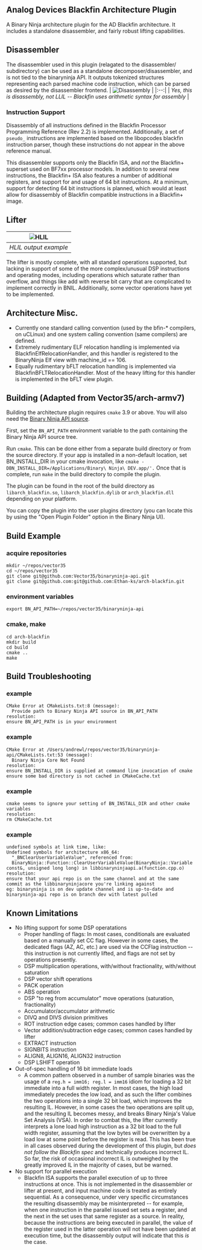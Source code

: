 ## Analog Devices Blackfin Architecture Plugin
A Binary Ninja architecture plugin for the AD Blackfin architecture. It includes a standalone disassembler, and fairly robust lifting capabilities.

## Disassembler
The disassembler used in this plugin (relagated to the disassembler/ subdirectory) can be used as a standalone decomposer/disassembler, and is not tied to the binaryninja API. It outputs tokenized structures representing each parsed machine code instruction, which can be parsed as desired by the disassembler frontend.
| ![Disassembly](/home/sen/Projects/arch-blackfin/images/disasm.png) |
|:--:|
| *Yes, this is disassembly, not LLIL -- Blackfin uses arithmetic syntax for assembly* |
### Instruction Support
Disassembly of all instructions defined in the Blackfin Processor Programming Reference (Rev 2.2) is implemented. Additionally, a set of `pseudo_` instructions are implemented based on the libopcodes blackfin instruction parser, though these instructions do not appear in the above reference manual.

This disassembler supports only the Blackfin ISA, and _not_ the Blackfin+ superset used on BF7xx processor models. In addition to several new instructions, the Blackfin+ ISA also features a number of additional registers, and support for and usage of 64 bit instructions. At a minimum, support for detecting 64 bit instructions is planned, which would at least allow for disassembly of Blackfin compatible instructions in a Blackfin+ image.

## Lifter
| ![HLIL](/home/sen/Projects/arch-blackfin/images/hlil.png) |
|:--:|
| *HLIL output example* |

The lifter is mostly complete, with all standard operations supported, but lacking in support of some of the more complex/unusual DSP instructions and operating modes, including operations which saturate rather than overflow, and things like add with reverse bit carry that are complicated to implement correctly in BNIL. Additionally, some vector operations have yet to be implemented.

## Architecture Misc.
- Currently one standard calling convention (used by the bfin-* compilers, on uCLinux) and one system calling convention (same compilers) are defined.
- Extremely rudimentary ELF relocation handling is implemented via BlackfinElfRelocationHandler, and this handler is registered to the BinaryNinja Elf view with machine_id == 106.
- Equally rudimentary bFLT relocation handling is implemented via BlackfinBFLTRelocationHandler. Most of the heavy lifting for this handler is implemented in the bFLT view plugin.

## Building (Adapted from Vector35/arch-armv7)
Building the architecture plugin requires `cmake` 3.9 or above. You will also need the
[Binary Ninja API source](https://github.com/Vector35/binaryninja-api).

First, set the `BN_API_PATH` environment variable to the path containing the
Binary Ninja API source tree.

Run `cmake`. This can be done either from a separate build directory or from the source
directory. If your app is installed in a non-default location, set BN_INSTALL_DIR in your
cmake invocation, like `cmake -DBN_INSTALL_DIR=/Applications/Binary\ Ninja\ DEV.app/'.`
Once that is complete, run `make` in the build directory to compile the plugin.

The plugin can be found in the root of the build directory as `libarch_blackfin.so`,
`libarch_blackfin.dylib` or `arch_blackfin.dll` depending on your platform.

You can copy the plugin into the user plugins directory (you can locate this by using the 
"Open Plugin Folder" option in the Binary Ninja UI).

## Build Example

### acquire repositories
```
mkdir ~/repos/vector35
cd ~/repos/vector35
git clone git@github.com:Vector35/binaryninja-api.git
git clone git@github.com:git@github.com:Ethan-ks/arch-blackfin.git
```
### environment variables

`export BN_API_PATH=~/repos/vector35/binaryninja-api`

### cmake, make
```
cd arch-blackfin
mkdir build
cd build
cmake ..
make
```
## Build Troubleshooting

### example

    CMake Error at CMakeLists.txt:8 (message):
      Provide path to Binary Ninja API source in BN_API_PATH
    resolution:
    ensure BN_API_PATH is in your environment

### example

    CMake Error at /Users/andrewl/repos/vector35/binaryninja-api/CMakeLists.txt:53 (message):
      Binary Ninja Core Not Found
    resolution:
    ensure BN_INSTALL_DIR is supplied at command line invocation of cmake
    ensure some bad directory is not cached in CMakeCache.txt

### example

    cmake seems to ignore your setting of BN_INSTALL_DIR and other cmake variables
    resolution:
    rm CMakeCache.txt

### example

    undefined symbols at link time, like:
    Undefined symbols for architecture x86_64:
      "_BNClearUserVariableValue", referenced from:
      BinaryNinja::Function::ClearUserVariableValue(BinaryNinja::Variable const&, unsigned long long) in libbinaryninjaapi.a(function.cpp.o)
    resolution:
    ensure that your api repo is on the same channel and at the same commit as the libbinaryninjacore you're linking against
    eg: binaryninja is on dev update channel and is up-to-date and binaryninja-api repo is on branch dev with latest pulled

## Known Limitations
- No lifting support for some DSP operatations
    - Proper handling of flags: In most cases, conditionals are evaluated based on a manually set CC flag. However in some cases, the dedicated flags (AZ, AC, etc.) are used via the CCFlag instruction -- this instruction is not currently lifted, and flags are not set by operations presently.
    - DSP multiplication operations, with/without fractionality, with/without saturation
    - DSP vector shift operations
    - PACK operation
    - ABS operation
    - DSP "to reg from accumulator" move operations (saturation, fractionality)
    - Accumulator/accumulator arithmetic
    - DIVQ and DIVS division primitives
    - ROT instruction edge cases; common cases handled by lifter
    - Vector addition/subtraction edge cases; common cases handled by lifter
    - EXTRACT instruction
    - SIGNBITS instruction
    - ALIGN8, ALIGN16, ALIGN32 instruction
    - DSP LSHIFT operation
- Out-of-spec handling of 16 bit immediate loads
    - A common pattern observed in a number of sample binaries was the usage of a `reg.h = imm16; reg.l = imm16` idiom for loading a 32 bit immediate into a full width register. In most cases, the high load immediately precedes the low load, and as such the lifter combines the two operations into a single 32 bit load, which improves the resulting IL. However, in some cases the two operations are split up, and the resulting IL becomes messy, and breaks Binary Ninja's Value Set Analysis (VSA). In order to combat this, the lifter currently interprets a lone load high instruction as a 32 bit load to the full width register, assuming that the low bytes will be overwritten by a load low at some point before the register is read. This has been true in all cases observed during the development of this plugin, but _does not follow the Blackfin spec_ and technically produces incorrect IL. So far, the risk of occasional incorrect IL is outweighed by the greatly improved IL in the majority of cases, but be warned.
- No support for parallel execution
    - Blackfin ISA supports the parallel execution of up to three instructions at once. This is not implemented in the disassembler or lifter at present, and input machine code is treated as entirely sequential. As a consequence, under very specific circumstances the resulting disassembly may be misinterpreted -- for example, when one instruction in the parallel issued set sets a register, and the next in the set uses that same register as a source. In reality, because the instructions are being executed in parallel, the value of the register used in the latter operation will not have been updated at execution time, but the disassembly output will indicate that this _is_ the case.
